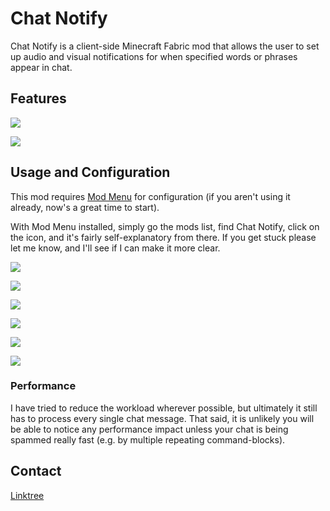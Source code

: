 # Chat Notify
Chat Notify is a client-side Minecraft Fabric mod that allows the 
user to set up audio and visual notifications for when specified words or 
phrases appear in chat.

## Features

![](https://i.postimg.cc/JnFD0Gk5/chatnotify-readme-1.png)

![](https://i.postimg.cc/fRH0p2RP/chatnotify-readme-2.png)

## Usage and Configuration

This mod requires [Mod Menu](https://modrinth.com/mod/modmenu) for 
configuration (if you aren't using it already, now's a great time to start).

With Mod Menu installed, simply go the mods list, find Chat Notify, click
on the icon, and it's fairly self-explanatory from there. If you get stuck 
please let me know, and I'll see if I can make it more clear.

![](https://i.postimg.cc/4NW6RN8w/chatnotify-modmenu-1.png)

![](https://i.postimg.cc/tTGPN1TR/chatnotify-modmenu-2.png)

![](https://i.postimg.cc/kGfbCfyD/chatnotify-modmenu-3.png)

![](https://i.postimg.cc/157qY7tj/chatnotify-modmenu-4.png)

![](https://i.postimg.cc/yxMzDzjG/chatnotify-modmenu-5.png)

![](https://i.postimg.cc/4dKfywZm/chatnotify-modmenu-6.png)

### Performance
I have tried to reduce the workload wherever possible, but ultimately it still
has to process every single chat message. That said, it is unlikely you will be
able to notice any performance impact unless your chat is being spammed really
fast (e.g. by multiple repeating command-blocks).

## Contact

[Linktree](https://linktr.ee/notryken)